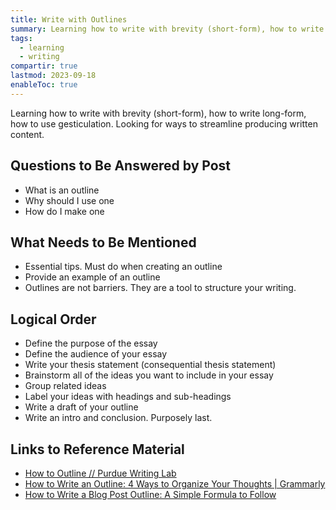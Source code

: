 ```yaml
---
title: Write with Outlines
summary: Learning how to write with brevity (short-form), how to write long-form, how to use gesticulation. Looking for ways to streamline producing written content.
tags:
  - learning
  - writing
compartir: true
lastmod: 2023-09-18
enableToc: true
---
```


Learning how to write with brevity (short-form), how to write long-form, how to use gesticulation. Looking for ways to streamline producing written content.

## Questions to Be Answered by Post

* What is an outline
* Why should I use one
* How do I make one

## What Needs to Be Mentioned

* Essential tips. Must do when creating an outline
* Provide an example of an outline
* Outlines are not barriers. They are a tool to structure your writing.

## Logical Order

* Define the purpose of the essay
* Define the audience of your essay
* Write your thesis statement (consequential thesis statement)
* Brainstorm all of the ideas you want to include in your essay
* Group related ideas
* Label your ideas with headings and sub-headings
* Write a draft of your outline
* Write an intro and conclusion. Purposely last.

## Links to Reference Material

* [How to Outline // Purdue Writing Lab](https://owl.purdue.edu/owl/general_writing/the_writing_process/developing_an_outline/how_to_outline.html)
* [How to Write an Outline: 4 Ways to Organize Your Thoughts | Grammarly](https://www.grammarly.com/blog/how-to-write-outline/)
* [How to Write a Blog Post Outline: A Simple Formula to Follow](https://blog.hubspot.com/marketing/how-to-write-blog-post-outline)
